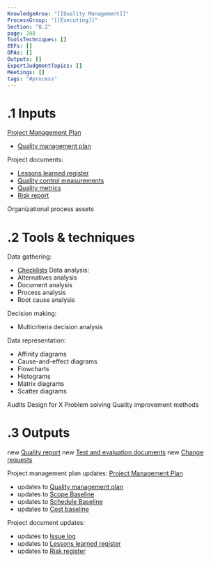 ```yaml
---
KnowledgeArea: "[[Quality Management]]"
ProcessGroup: "[[Executing]]"
Section: "8.2"
page: 288
ToolsTechniques: []
EEFs: []
OPAs: []
Outputs: []
ExpertJudgmentTopics: []
Meetings: []
tags: "#process"
---
```

# .1 Inputs
[Project Management Plan](Project%20Management%20Plan.md)
* [Quality management plan](Quality%20management%20plan.md)

Project documents:
* [Lessons learned register](Lessons%20learned%20register.md)
* [Quality control measurements](Quality%20control%20measurements.md)
* [Quality metrics](Quality%20metrics.md)
* [Risk report](Risk%20report.md)

Organizational process assets

# .2 Tools & techniques

Data gathering:
* [Checklists](Checklists.md)
Data analysis:
* Alternatives analysis
* Document analysis
* Process analysis
* Root cause analysis

Decision making:
* Multicriteria decision analysis

Data representation:
* Affinity diagrams
* Cause-and-effect diagrams
* Flowcharts
* Histograms
* Matrix diagrams
* Scatter diagrams

Audits
Design for X
Problem solving
Quality improvement methods

# .3 Outputs
new [Quality report](Quality%20report.md)
new [Test and evaluation documents](Test%20and%20evaluation%20documents.md)
new [Change requests](Change%20requests.md)


Project management plan updates: [Project Management Plan](Project%20Management%20Plan.md)
* updates to [Quality management plan](Quality%20management%20plan.md)
* updates to [Scope Baseline](Scope%20Baseline.md)
* updates to [Schedule Baseline](Schedule%20Baseline.md)
* updates to [Cost baseline](Cost%20baseline.md)


Project document updates:
* updates to [Issue log](Issue%20log.md)
* updates to [Lessons learned register](Lessons%20learned%20register.md)
* updates to [Risk register](Risk%20register.md)


